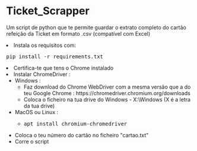 # Ticket_Scrapper

Um script de python que te permite guardar o extrato completo do cartão refeição da Ticket em formato .csv (compatível com Excel)


<li>Instala os requisitos com: <pre>pip install -r requirements.txt</pre></li>
<li>Certifica-te que tens o Chrome instalado</li>
<li>Instalar ChromeDriver :<ul>
  <li>Windows :<ul>
    <li>Faz download do Chrome WebDriver com a mesma versão que a do teu Google Chrome : https://chromedriver.chromium.org/downloads</li>
    <li>Coloca o ficheiro na tua drive do Windows - X:\Windows (X é a letra da tua drive)</li>
  </ul>
  <li>MacOS ou Linux :<ul>
    <li><pre>apt install chromium-chromedriver</pre></li>
   </ul>
<li>Coloca o teu número do cartão no ficheiro "cartao.txt"</li>
<li>Corre o script</li>
